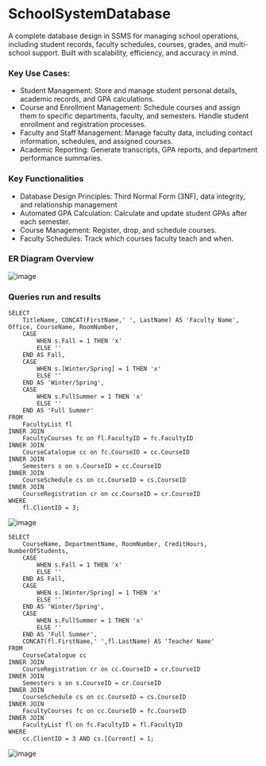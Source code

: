 # SchoolSystemDatabase
A complete database design in SSMS for managing school operations, including student records, faculty schedules, courses, grades, and multi-school support. Built with scalability, efficiency, and accuracy in mind.
### Key Use Cases:
- Student Management:
Store and manage student personal details, academic records, and GPA calculations.
- Course and Enrollment Management:
Schedule courses and assign them to specific departments, faculty, and semesters.
Handle student enrollment and registration processes.
- Faculty and Staff Management:
Manage faculty data, including contact information, schedules, and assigned courses.
- Academic Reporting:
Generate transcripts, GPA reports, and department performance summaries.
### Key Functionalities
- Database Design Principles: Third Normal Form (3NF), data integrity, and relationship management
- Automated GPA Calculation: Calculate and update student GPAs after each semester.
- Course Management: Register, drop, and schedule courses.
- Faculty Schedules: Track which courses faculty teach and when.
### ER Diagram Overview
![image](https://github.com/user-attachments/assets/0c4b4957-e667-4895-af11-a736399f2d76)
### Queries run and results
``` 
SELECT
	TitleName, CONCAT(FirstName,' ', LastName) AS 'Faculty Name', Office, CourseName, RoomNumber,
	CASE 
        WHEN s.Fall = 1 THEN 'x'
        ELSE ''
    END AS Fall,
	CASE 
        WHEN s.[Winter/Spring] = 1 THEN 'x'
        ELSE ''
    END AS 'Winter/Spring',
	CASE 
        WHEN s.FullSummer = 1 THEN 'x'
        ELSE ''
    END AS 'Full Summer'
FROM	
	FacultyList fl
INNER JOIN
	FacultyCourses fc on fl.FacultyID = fc.FacultyID
INNER JOIN
	CourseCatalogue cc on fc.CourseID = cc.CourseID
INNER JOIN
	Semesters s on s.CourseID = cc.CourseID
INNER JOIN
	CourseSchedule cs on cc.CourseID = cs.CourseID
INNER JOIN
	CourseRegistration cr on cc.CourseID = cr.CourseID
WHERE
	fl.ClientID = 3;
```
![image](https://github.com/user-attachments/assets/d3dd3d21-2963-4099-9aa9-780bc266939c)
```
SELECT
	CourseName, DepartmentName, RoomNumber, CreditHours, NumberOfStudents,
	CASE 
        WHEN s.Fall = 1 THEN 'x'
        ELSE ''
    END AS Fall,
	CASE 
        WHEN s.[Winter/Spring] = 1 THEN 'x'
        ELSE ''
    END AS 'Winter/Spring',
	CASE 
        WHEN s.FullSummer = 1 THEN 'x'
        ELSE ''
    END AS 'Full Summer',
	CONCAT(fl.FirstName,' ',fl.LastName) AS 'Teacher Name'
FROM
	CourseCatalogue cc
INNER JOIN
	CourseRegistration cr on cc.CourseID = cr.CourseID
INNER JOIN
	Semesters s on s.CourseID = cr.CourseID
INNER JOIN
	CourseSchedule cs on cc.CourseID = cs.CourseID
INNER JOIN
	FacultyCourses fc on cc.CourseID = fc.CourseID
INNER JOIN
	FacultyList fl on fc.FacultyID = fl.FacultyID
WHERE
	cc.ClientID = 3 AND cs.[Current] = 1;
```
![image](https://github.com/user-attachments/assets/88707178-3de6-449b-8438-ae58a8a934c4)




